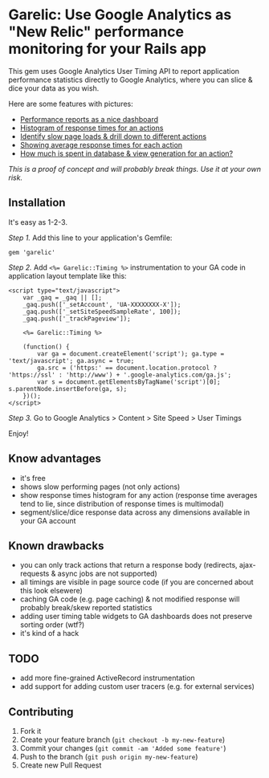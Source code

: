 # Garelic: Use Google Analytics as "New Relic" performance monitoring for your Rails app

This gem uses Google Analytics User Timing API to report application performance statistics directly to Google Analytics, where you can slice & dice your data as you wish.

Here are some features with pictures:

- [Performance reports as a nice dashboard](http://twitpic.com/b0gt4j/full)
- [Histogram of response times for an actions](http://twitpic.com/b0gv6e/full)
- [Identify slow page loads & drill down to different actions](http://twitpic.com/b0gump/full)
- [Showing average response times for each action](http://twitpic.com/b0gwkx/full)
- [How much is spent in database & view generation for an action?](http://twitpic.com/b0h062/full)

*This is a proof of concept and will probably break things. Use it at your own risk.*


## Installation

It's easy as 1-2-3.

*Step 1.* Add this line to your application's Gemfile:

    gem 'garelic'

*Step 2.* Add `<%= Garelic::Timing %>` instrumentation to your GA code in application layout template like this:

    <script type="text/javascript">
        var _gaq = _gaq || [];
        _gaq.push(['_setAccount', 'UA-XXXXXXXX-X']);
        _gaq.push(['_setSiteSpeedSampleRate', 100]);
        _gaq.push(['_trackPageview']);

        <%= Garelic::Timing %>

        (function() {
            var ga = document.createElement('script'); ga.type = 'text/javascript'; ga.async = true;
            ga.src = ('https:' == document.location.protocol ? 'https://ssl' : 'http://www') + '.google-analytics.com/ga.js';
            var s = document.getElementsByTagName('script')[0]; s.parentNode.insertBefore(ga, s);
        })();
    </script>

*Step 3.* Go to Google Analytics > Content > Site Speed > User Timings

Enjoy!

## Know advantages

- it's free
- shows slow performing pages (not only actions)
- show response times histogram for any action (response time averages tend to lie, since distribution of response times is multimodal)
- segment/slice/dice response data across any dimensions available in your GA account

## Known drawbacks

- you can only track actions that return a response body (redirects, ajax-requests & async jobs are not supported)
- all timings are visible in page source code (if you are concerned about this look elsewere)
- caching GA code (e.g. page caching) & not modified response will probably break/skew reported statistics
- adding user timing table widgets to GA dashboards does not preserve sorting order (wtf?)
- it's kind of a hack

## TODO

- add more fine-grained ActiveRecord instrumentation
- add support for adding custom user tracers (e.g. for external services)

## Contributing

1. Fork it
2. Create your feature branch (`git checkout -b my-new-feature`)
3. Commit your changes (`git commit -am 'Added some feature'`)
4. Push to the branch (`git push origin my-new-feature`)
5. Create new Pull Request
